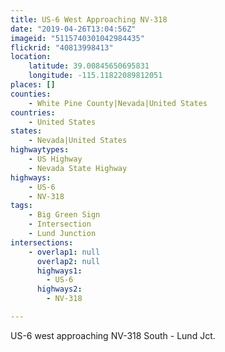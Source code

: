 ```yaml
---
title: US-6 West Approaching NV-318
date: "2019-04-26T13:04:56Z"
imageid: "5115740301042984435"
flickrid: "40813998413"
location:
    latitude: 39.00845650695831
    longitude: -115.11822089812051
places: []
counties:
    - White Pine County|Nevada|United States
countries:
    - United States
states:
    - Nevada|United States
highwaytypes:
    - US Highway
    - Nevada State Highway
highways:
    - US-6
    - NV-318
tags:
    - Big Green Sign
    - Intersection
    - Lund Junction
intersections:
    - overlap1: null
      overlap2: null
      highways1:
        - US-6
      highways2:
        - NV-318

---
```

US-6 west approaching NV-318 South - Lund Jct.